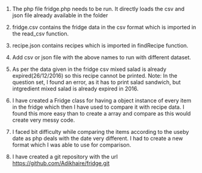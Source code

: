 1. The php file fridge.php needs to be run. It directly loads the csv and json file already available in the folder

2. fridge.csv contains the fridge data in the csv format which is imported in the read_csv function.

3. recipe.json contains recipes which is imported in findRecipe function.

4. Add csv or json file with the above names to run with different dataset.

5. As per the data given in the fridge csv mixed salad is already expired(26/12/2016) so this recipe cannot be printed.
Note: In the question set, I found an error, as it has to print salad sandwich, but intgredient mixed salad is already expired in 2016.

6. I have created a Fridge class for having a object instance of every item in the fridge which then I have used to compare it with recipe data. I found this more easy than to create a array and compare as this would create very messy code.

7. I faced bit difficulty while comparing the items according to the useby date as php deals with the date very different. I had to create a new format which I was able to use for comparison.

8. I have created a git repository with the url  https://github.com/Adikhaire/fridge.git
